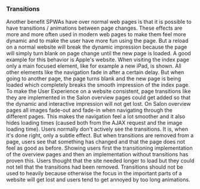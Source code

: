 ### Transitions
Another benefit SPWAs have over normal web pages is that it is possible to have transitions / animations between page changes.
These effects are more and more often used in modern web pages to make them feel more dynamic and to make the user have more fun using the page. But a reload on a normal website will break the dynamic impression because the page will simply turn blank on page change until the new page is loaded.
A good example for this behavior is Apple's website. When visiting the index page only a main focused element, like for example a new iPad, is shown. All other elements like the navigation fade in after a certain delay. But when going to another page, the page turns blank and the new page is being loaded which completely breaks the smooth impression of the index page. 
To make the User Experience on a website consistent, page transitions like they are implemented in the Salon overview pages could get added so that the dynamic and interactive impression will not get lost. On Salon overview pages all images fade-out and fade-in when navigating through the different pages. This makes the navigation feel a lot smoother and it also hides loading times (caused both from the AJAX request and the image loading time).
Users normally don't actively see the transitions. It is, when it's done right, only a subtle effect. But when transitions are removed from a page, users see that something has changed and that the page does not feel as good as before. Showing users first the transitioning implementation of the overview pages and then an implementation without transitions has proven this. Users thought that the site needed longer to load but they could not tell that the transitions had been removed.
Transitions should not be used to heavily because otherwise the focus in the important parts of a website will get lost and users tend to get annoyed by too long animations.